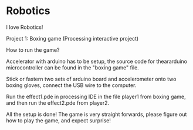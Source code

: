 # Robotics
I love Robotics!

Project 1: Boxing game (Processing interactive project)

How to run the game?

Accelerator with arduino has to be setup, the source code for theararduino microcontroller can be found  in the "boxing game" file.

Stick or fastern two sets of arduino board and accelerometer onto two boxing gloves, connect the USB wire to the computer.

Run the effect1.pde in processing IDE in the file player1 from boxing game, and then run the effect2.pde from player2.

All the setup is done! The game is very straight forwards, please figure out how to play the game, and expect surprise!
